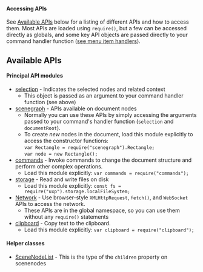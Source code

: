 #### Accessing APIs

See [Available APIs](#apis) below for a listing of different APIs and how to access them. Most APIs are loaded using `require()`,
but a few can be accessed directly as globals, and some key API objects are passed directly to your command handler function
([see menu item handlers](./handlers.md)).


<a id="apis"></a>
## Available APIs

#### Principal API modules

* [selection](../selection.md) - Indicates the selected nodes and related context
    * This object is passed as an argument to your command handler function (see above)
* [scenegraph](../scenegraph.md) - APIs available on document nodes
    * Normally you can use these APIs by simply accessing the arguments passed to your command's handler function
      (`selection` and `documentRoot`).
    * To create _new_ nodes in the document, load this module explicitly to access the constructor functions:
      <br>`var Rectangle = require("scenegraph").Rectangle;`
      <br>`var node = new Rectangle();`
* [commands](../commands.md) - Invoke commands to change the document structure and perform other complex operations.
    * Load this module explicitly: `var commands = require("commands");`
* [storage](../uxp/using-file-apis) - Read and write files on disk
    * Load this module explicitly: `const fs = require("uxp").storage.localFileSystem;`
* [Network](../network-IO.md) - Use browser-style `XMLHttpRequest`, `fetch()`, and `WebSocket` APIs to access the network.
    * These APIs are in the global namespace, so you can use them without any `require()` statements
* [clipboard](../clipboard.md) - Copy text to the clipboard.
    * Load this module explicitly: `var clipboard = require("clipboard");`

#### Helper classes

* [SceneNodeList](../SceneNodeList.md) - This is the type of the `children` property on scenenodes

